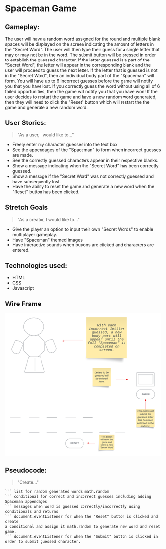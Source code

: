 # Spaceman Game

## Gameplay: 
The user will have a random word assigned for the round and multiple blank spaces will be displayed on the screen indicating the amount of letters in the "Secret Word". The user will then type their guess for a single letter that may or may not be in the word. The submit button will be pressed in order to establish the guessed character. If the letter guessed is a part of the "Secret Word", the letter will appear in the corresponding blank and the user will proceed to guess the next letter. If the letter that is guessed is not in the "Secret Word", then an individual body part of the "Spaceman" will form. You will have up to 6 incorrect guesses before the game will notify you that you have lost. If you correctly guess the word without using all of 6 failed opportunities, then the game will notify you that you have won! If the user decides to restart the game and have a new random word generated, then they will need to click the "Reset" button which will restart the the game and generate a new random word. 

## User Stories:
> "As a user, I would like to..."
* Freely enter my character guesses into the text box
* See the appendages of the "Spaceman" to form when incorrect guesses are made.
* See the correctly guessed characters appear in their respective blanks.
* Show a message indicating when the "Secret Word" has been correctly guessed.
* Show a message if the "Secret Word" was not correctly guessed and have subsequently lost.
* Have the ability to reset the game and generate a new word when the "Reset" button has been clicked. 
    

## Stretch Goals
> "As a creator, I would like to..."
* Give the player an option to input their own "Secret Words" to enable multiplayer gameplay.
* Have "Spaceman" themed images.
* Have interactive sounds when buttons are clicked and characters are entered.

## Technologies used: 
* HTML 
* CSS 
* Javascript

## Wire Frame
![Spaceman Wire Frame](./Spaceman-Wire-Frame.png)

## Pseudocode:
> "Create..."
``` input/text box for character guesses
``` list for random generated words math.random
``` conditional for correct and incorrect guesses including adding Spaceman appendages
``` messages when word is guessed correctly/incorrectly using conditionals and returns
``` document.eventListener for when the "Reset" button is clicked and create
a conditional and assign it math.random to generate new word and reset game.
``` document.eventListener for when the "Submit" button is clicked in order to submit guessed character.




